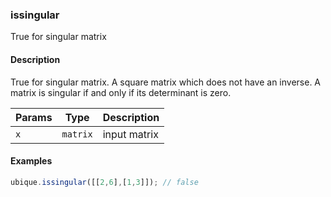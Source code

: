 ### issingular
True for singular matrix


#### Description

True for singular matrix. A square matrix which does not have an inverse. A matrix is singular if and only if its determinant is zero.


|Params|Type|Description
|---------|----|-----------
|`x` | `matrix` |  input matrix


#### Examples

```js
ubique.issingular([[2,6],[1,3]]); // false
```

